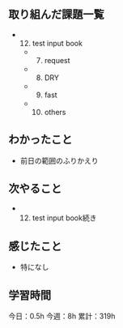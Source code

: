## 取り組んだ課題一覧

- 12. test input book
  - 7. request
  - 8. DRY
  - 9. fast
  - 10. others

## わかったこと

- 前日の範囲のふりかえり

## 次やること

- 12. test input book続き

## 感じたこと

- 特になし

## 学習時間

今日：0.5h
今週：8h
累計：319h
